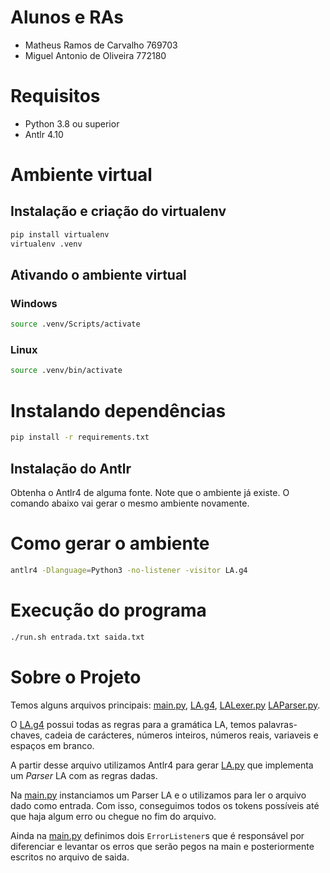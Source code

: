 # Alunos e RAs

- Matheus Ramos de Carvalho 769703
- Miguel Antonio de Oliveira 772180

# Requisitos

- Python 3.8 ou superior
- Antlr 4.10

# Ambiente virtual

## Instalação e criação do virtualenv
```bash
pip install virtualenv
virtualenv .venv
```
## Ativando o ambiente virtual
### Windows
```bash
source .venv/Scripts/activate
```
### Linux
```bash
source .venv/bin/activate
```

# Instalando dependências
```bash
pip install -r requirements.txt
```

## Instalação do Antlr
Obtenha o Antlr4 de alguma fonte. Note que o ambiente já existe. O comando
abaixo vai gerar o mesmo ambiente novamente.

# Como gerar o ambiente
```bash
antlr4 -Dlanguage=Python3 -no-listener -visitor LA.g4
```

# Execução do programa
```bash
./run.sh entrada.txt saida.txt
```

# Sobre o Projeto
Temos alguns arquivos principais: [main.py](main.py), [LA.g4](LA.g4),
[LALexer.py](LALexer.py) [LAParser.py](LAParser.py).


O [LA.g4](LA.g4) possui todas as regras para a gramática LA, temos
palavras-chaves, cadeia de carácteres, números inteiros, números reais,
variaveis e espaços em branco.

A partir desse arquivo utilizamos Antlr4 para gerar [LA.py](LA.py) que
implementa um *Parser* LA com as regras dadas.

Na [main.py](main.py) instanciamos um Parser LA e o utilizamos para ler o
arquivo dado como entrada. Com isso, conseguimos todos os tokens possíveis até
que haja algum erro ou chegue no fim do arquivo.

Ainda na [main.py](main.py) definimos dois `ErrorListener`s que é responsável
por diferenciar e levantar os erros que serão pegos na main e posteriormente
escritos no arquivo de saida.


